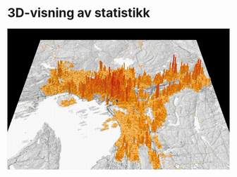 # 3D-visning av statistikk

[![3D befolkningskart for Oslo](img/oslo3d.gif)](http://geoforum.github.io/veiledning09/)